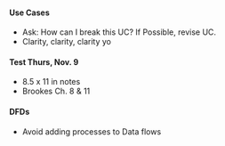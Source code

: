 #### Use Cases
- Ask:  How can I break this UC?  If Possible, revise UC.
- Clarity, clarity, clarity yo

#### Test Thurs, Nov. 9
- 8.5 x 11 in notes
- Brookes Ch. 8 & 11

#### DFDs
- Avoid adding processes to Data flows
